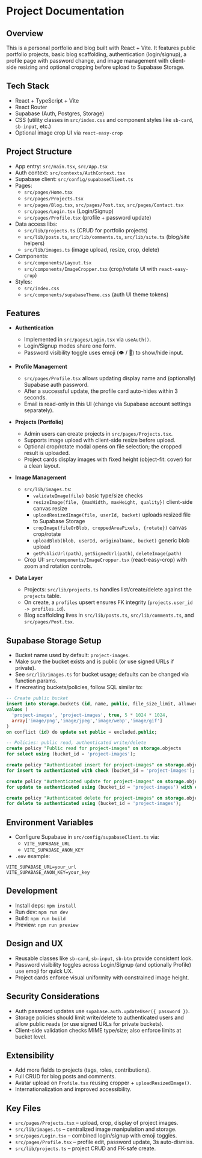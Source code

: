 # Project Documentation

## Overview
This is a personal portfolio and blog built with React + Vite. It features public portfolio projects, basic blog scaffolding, authentication (login/signup), a profile page with password change, and image management with client-side resizing and optional cropping before upload to Supabase Storage.

## Tech Stack
- React + TypeScript + Vite
- React Router
- Supabase (Auth, Postgres, Storage)
- CSS (utility classes in `src/index.css` and component styles like `sb-card`, `sb-input`, etc.)
- Optional image crop UI via `react-easy-crop`

## Project Structure
- App entry: `src/main.tsx`, `src/App.tsx`
- Auth context: `src/contexts/AuthContext.tsx`
- Supabase client: `src/config/supabaseClient.ts`
- Pages:
  - `src/pages/Home.tsx`
  - `src/pages/Projects.tsx`
  - `src/pages/Blog.tsx`, `src/pages/Post.tsx`, `src/pages/Contact.tsx`
  - `src/pages/Login.tsx` (Login/Signup)
  - `src/pages/Profile.tsx` (profile + password update)
- Data access libs:
  - `src/lib/projects.ts` (CRUD for portfolio projects)
  - `src/lib/posts.ts`, `src/lib/comments.ts`, `src/lib/site.ts` (blog/site helpers)
  - `src/lib/images.ts` (image upload, resize, crop, delete)
- Components:
  - `src/components/Layout.tsx`
  - `src/components/ImageCropper.tsx` (crop/rotate UI with `react-easy-crop`)
- Styles:
  - `src/index.css`
  - `src/components/supabaseTheme.css` (auth UI theme tokens)

## Features

- **Authentication**
  - Implemented in `src/pages/Login.tsx` via `useAuth()`.
  - Login/Signup modes share one form.
  - Password visibility toggle uses emoji (👁️ / 🙈) to show/hide input.

- **Profile Management**
  - `src/pages/Profile.tsx` allows updating display name and (optionally) Supabase auth password.
  - After a successful update, the profile card auto-hides within 3 seconds.
  - Email is read-only in this UI (change via Supabase account settings separately).

- **Projects (Portfolio)**
  - Admin users can create projects in `src/pages/Projects.tsx`.
  - Supports image upload with client-side resize before upload.
  - Optional crop/rotate modal opens on file selection; the cropped result is uploaded.
  - Project cards display images with fixed height (object-fit: cover) for a clean layout.

- **Image Management**
  - `src/lib/images.ts`:
    - `validateImage(file)` basic type/size checks
    - `resizeImage(file, {maxWidth, maxHeight, quality})` client-side canvas resize
    - `uploadResizedImage(file, userId, bucket)` uploads resized file to Supabase Storage
    - `cropImage(fileOrBlob, croppedAreaPixels, {rotate})` canvas crop/rotate
    - `uploadBlob(blob, userId, originalName, bucket)` generic blob upload
    - `getPublicUrl(path)`, `getSignedUrl(path)`, `deleteImage(path)`
  - Crop UI: `src/components/ImageCropper.tsx` (react-easy-crop) with zoom and rotation controls.

- **Data Layer**
  - Projects: `src/lib/projects.ts` handles list/create/delete against the `projects` table.
  - On create, a `profiles` upsert ensures FK integrity (`projects.user_id -> profiles.id`).
  - Blog scaffolding lives in `src/lib/posts.ts`, `src/lib/comments.ts`, and `src/pages/Post.tsx`.

## Supabase Storage Setup
- Bucket name used by default: `project-images`.
- Make sure the bucket exists and is public (or use signed URLs if private).
- See `src/lib/images.ts` for bucket usage; defaults can be changed via function params.
- If recreating buckets/policies, follow SQL similar to:

```sql
-- Create public bucket
insert into storage.buckets (id, name, public, file_size_limit, allowed_mime_types)
values (
  'project-images', 'project-images', true, 5 * 1024 * 1024,
  array['image/png','image/jpeg','image/webp','image/gif']
)
on conflict (id) do update set public = excluded.public;

-- Policies: public read, authenticated write/delete
create policy "Public read for project-images" on storage.objects
for select using (bucket_id = 'project-images');

create policy "Authenticated insert for project-images" on storage.objects
for insert to authenticated with check (bucket_id = 'project-images');

create policy "Authenticated update for project-images" on storage.objects
for update to authenticated using (bucket_id = 'project-images') with check (bucket_id = 'project-images');

create policy "Authenticated delete for project-images" on storage.objects
for delete to authenticated using (bucket_id = 'project-images');
```

## Environment Variables
- Configure Supabase in `src/config/supabaseClient.ts` via:
  - `VITE_SUPABASE_URL`
  - `VITE_SUPABASE_ANON_KEY`
- `.env` example:
```
VITE_SUPABASE_URL=your_url
VITE_SUPABASE_ANON_KEY=your_key
```

## Development
- Install deps: `npm install`
- Run dev: `npm run dev`
- Build: `npm run build`
- Preview: `npm run preview`

## Design and UX
- Reusable classes like `sb-card`, `sb-input`, `sb-btn` provide consistent look.
- Password visibility toggles across Login/Signup (and optionally Profile) use emoji for quick UX.
- Project cards enforce visual uniformity with constrained image height.

## Security Considerations
- Auth password updates use `supabase.auth.updateUser({ password })`.
- Storage policies should limit write/delete to authenticated users and allow public reads (or use signed URLs for private buckets).
- Client-side validation checks MIME type/size; also enforce limits at bucket level.

## Extensibility
- Add more fields to projects (tags, roles, contributions).
- Full CRUD for blog posts and comments.
- Avatar upload on `Profile.tsx` reusing cropper + `uploadResizedImage()`.
- Internationalization and improved accessibility.

## Key Files
- `src/pages/Projects.tsx` – upload, crop, display of project images.
- `src/lib/images.ts` – centralized image manipulation and storage.
- `src/pages/Login.tsx` – combined login/signup with emoji toggles.
- `src/pages/Profile.tsx` – profile edit, password update, 3s auto-dismiss.
- `src/lib/projects.ts` – project CRUD and FK-safe create.
